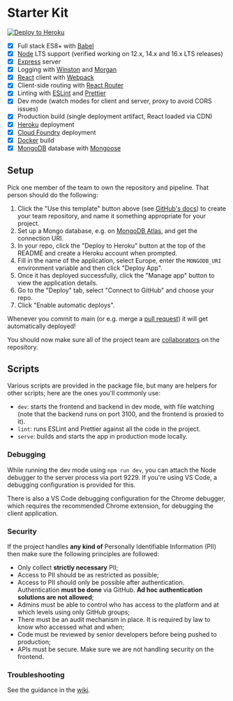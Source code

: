 # Starter Kit

[![Deploy to Heroku](https://www.herokucdn.com/deploy/button.svg)](https://heroku.com/deploy)

 - [x] Full stack ES8+ with [Babel]
 - [x] [Node] LTS support (verified working on 12.x, 14.x and 16.x LTS releases)
 - [x] [Express] server
 - [x] Logging with [Winston] and [Morgan]
 - [x] [React] client with [Webpack]
 - [x] Client-side routing with [React Router]
 - [x] Linting with [ESLint] and [Prettier]
 - [x] Dev mode (watch modes for client and server, proxy to avoid CORS issues)
 - [x] Production build (single deployment artifact, React loaded via CDN)
 - [x] [Heroku] deployment
 - [x] [Cloud Foundry] deployment
 - [x] [Docker] build
 - [x] [MongoDB] database with [Mongoose]

## Setup

Pick one member of the team to own the repository and pipeline. That person should do the following:

 1. Click the "Use this template" button above (see [GitHub's docs][1]) to create your team repository, and name it something appropriate for your project.
 2. Set up a Mongo database, e.g. on [MongoDB Atlas], and get the connection URI.
 3. In your repo, click the "Deploy to Heroku" button at the top of the README and create a Heroku account when prompted.
 4. Fill in the name of the application, select Europe, enter the `MONGODB_URI` environment variable and then click "Deploy App".
 5. Once it has deployed successfully, click the "Manage app" button to view the application details.
 6. Go to the "Deploy" tab, select "Connect to GitHub" and choose your repo.
 7. Click "Enable automatic deploys".

Whenever you commit to main (or e.g. merge a [pull request]) it will get automatically deployed!

You should now make sure all of the project team are [collaborators] on the repository.

## Scripts

Various scripts are provided in the package file, but many are helpers for other scripts; here are the ones you'll
commonly use:

 - `dev`: starts the frontend and backend in dev mode, with file watching (note that the backend runs on port 3100, and
    the frontend is proxied to it).
 - `lint`: runs ESLint and Prettier against all the code in the project.
 - `serve`: builds and starts the app in production mode locally.

### Debugging

While running the dev mode using `npm run dev`, you can attach the Node debugger to the server process via port 9229.
If you're using VS Code, a debugging configuration is provided for this.

There is also a VS Code debugging configuration for the Chrome debugger, which requires the recommended Chrome
extension, for debugging the client application.

### Security

If the project handles **any kind of** Personally Identifiable Information (PII) then make sure the following
principles are followed:

 - Only collect **strictly necessary** PII;
 - Access to PII should be as restricted as possible;
 - Access to PII should only be possible after authentication. Authentication **must be done** via GitHub. **Ad hoc
authentication solutions are not allowed**;
 - Admins must be able to control who has access to the platform and at which levels using only GitHub groups;
 - There must be an audit mechanism in place. It is required by law to know who accessed what and when;
 - Code must be reviewed by senior developers before being pushed to production;
 - APIs must be secure. Make sure we are not handling security on the frontend.

### Troubleshooting

See the guidance in the [wiki].

  [1]: https://docs.github.com/en/free-pro-team@latest/github/creating-cloning-and-archiving-repositories/creating-a-repository-from-a-template#creating-a-repository-from-a-template
  [Babel]: https://babeljs.io/
  [Cloud Foundry]: https://www.cloudfoundry.org/
  [collaborators]: https://help.github.com/en/articles/inviting-collaborators-to-a-personal-repository
  [Docker]: https://www.docker.com
  [ESLint]: https://eslint.org/
  [Express]: https://expressjs.com/
  [Heroku]: https://www.heroku.com/
  [MongoDB]: https://www.mongodb.com
  [MongoDB Atlas]: https://www.mongodb.com/cloud/atlas
  [Mongoose]: https://mongoosejs.com/
  [Morgan]: https://github.com/expressjs/morgan
  [Node]: https://nodejs.org/en/
  [Prettier]: https://prettier.io/
  [pull request]: https://help.github.com/en/articles/about-pull-requests
  [React]: https://reactjs.org/
  [React Router]: https://reactrouter.com/web
  [Webpack]: https://webpack.js.org/
  [wiki]: https://github.com/textbook/starter-kit/wiki
  [Winston]: https://github.com/winstonjs/winston
